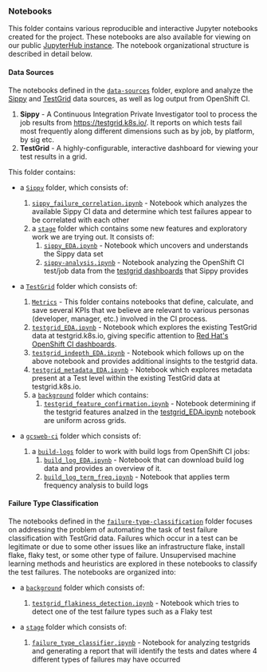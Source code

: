 ### Notebooks

This folder contains various reproducible and interactive Jupyter notebooks created for the project. These notebooks are also available for viewing on our public [JupyterHub instance](https://jupyterhub-opf-jupyterhub.apps.smaug.na.operate-first.cloud/hub/login).
The notebook organizational structure is described in detail below.

#### Data Sources

The notebooks defined in the [`data-sources`](data-sources) folder, explore and analyze the [Sippy](https://github.com/openshift/sippy) and [TestGrid](https://github.com/GoogleCloudPlatform/testgrid) data sources, as well as log output from OpenShift CI.

1. **Sippy** - A Continuous Integration Private Investigator tool to process the job results from https://testgrid.k8s.io/. It reports on which tests fail most frequently along different dimensions such as by job, by platform, by sig etc.
2. **TestGrid** -  A highly-configurable, interactive dashboard for viewing your test results in a grid.

This folder contains:

* a [`Sippy`](data-sources/Sippy) folder, which consists of:
  1. [`sippy_failure_correlation.ipynb`](data-sources/Sippy/sippy_failure_correlation.ipynb) - Notebook which analyzes the available Sippy CI data and determine which test failures appear to be correlated with each other
  2. a [`stage`](data-sources/Sippy/stage) folder which contains some new features and exploratory work we are trying out. It consists of:
      1. [`sippy_EDA.ipynb`](data-sources/Sippy/stage/sippy_EDA.ipynb) - Notebook which uncovers and understands the Sippy data set
      2. [`sippy-analysis.ipynb`](data-sources/Sippy/stage/sippy-analysis.ipynb) - Notebook analyzing the OpenShift CI test/job data from the [testgrid dashboards](https://testgrid.k8s.io/redhat-openshift-informing) that Sippy provides

* a [`TestGrid`](data-sources/TestGrid) folder which consists of:
  1. [`Metrics`](data-sources/TestGrid/metrics) - This folder contains notebooks that define, calculate, and save several KPIs that we believe are relevant to various personas (developer, manager, etc.) involved in the CI process.
  1. [`testgrid_EDA.ipynb`](data-sources/TestGrid/testgrid_EDA.ipynb) - Notebook which explores the existing TestGrid data at testgrid.k8s.io, giving specific attention to [Red Hat's OpenShift CI dashboards](https://testgrid.k8s.io/redhat-openshift-informing).
  2. [`testgrid_indepth_EDA.ipynb`](data-sources/TestGrid/testgrid_indepth_EDA.ipynb) - Notebook which follows up on the above notebook and provides additional insights to the testgrid data.
  3. [`testgrid_metadata_EDA.ipynb`](data-sources/TestGrid/testgrid_metadata_EDA.ipynb) - Notebook which explores metadata present at a Test level within the existing TestGrid data at testgrid.k8s.io.
  3. a [`background`](data-sources/TestGrid/background) folder which contains:
      1. [`testgrid_feature_confirmation.ipynb`](data-sources/TestGrid/background/testgrid_feature_confirmation.ipynb) - Notebook determining if the testgrid features analzed in the [testgrid_EDA.ipynb](https://github.com/aicoe-aiops/ocp-ci-analysis/blob/master/notebooks/data-sources/TestGrid/testgrid_EDA.ipynb) notebook are uniform across grids.

* a [`gcsweb-ci`](data-sources/gcsweb-ci) folder which consists of:
  1. a [`build-logs`](data-sources/gcsweb-ci/build-logs) folder to work with build logs from OpenShift CI jobs:
     1. [`build_log_EDA.ipynb`](data-sources/gcsweb-ci/build-logs/build_log_EDA.ipynb) - Notebook that can download build log data and provides an overview of it.
     2. [`build_log_term_freq.ipynb`](data-sources/gcsweb-ci/build-logs/build_log_term_freq.ipynb) - Notebook that applies term frequency analysis to build logs

#### Failure Type Classification

The notebooks defined in the [`failure-type-classification`](failure-type-classification) folder focuses on addressing the problem of automating the task of test failure classification with TestGrid data. Failures which occur in a test can be legitimate or due to some other issues like an infrastructure flake, install flake, flaky test, or some other type of failure. Unsupervised machine learning methods and heuristics are explored in these notebooks to classify the test failures. The notebooks are organized into:

* a [`background`](failure-type-classification/background) folder which consists of:
  1. [`testgrid_flakiness_detection.ipynb`](failure-type-classification/background/testgrid_flakiness_detection.ipynb) - Notebook which tries to detect one of the test failure types such as a Flaky test

* a [`stage`](failure-type-classification/stage) folder which consists of:
  1. [`failure_type_classifier.ipynb`](failure-type-classification/stage/failure_type_classifier.ipynb) - Notebook for analyzing testgrids and generating a report that will identify the tests and dates where 4 different types of failures may have occurred
